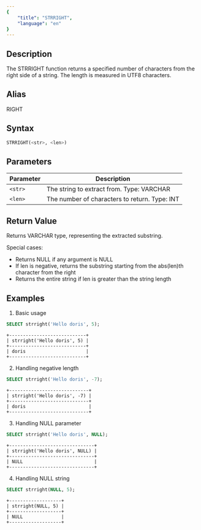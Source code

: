 ```yaml
---
{
    "title": "STRRIGHT",
    "language": "en"
}
---
```


## Description

The STRRIGHT function returns a specified number of characters from the right side of a string. The length is measured in UTF8 characters.

## Alias

RIGHT

## Syntax

```sql
STRRIGHT(<str>, <len>)
```

## Parameters
| Parameter | Description                                   |
| --------- | --------------------------------------------- |
| `<str>` | The string to extract from. Type: VARCHAR     |
| `<len>` | The number of characters to return. Type: INT |

## Return Value

Returns VARCHAR type, representing the extracted substring.

Special cases:
- Returns NULL if any argument is NULL
- If len is negative, returns the substring starting from the abs(len)th character from the right
- Returns the entire string if len is greater than the string length

## Examples

1. Basic usage
```sql
SELECT strright('Hello doris', 5);
```
```text
+----------------------------+
| strright('Hello doris', 5) |
+----------------------------+
| doris                      |
+----------------------------+
```

2. Handling negative length
```sql
SELECT strright('Hello doris', -7);
```
```text
+-----------------------------+
| strright('Hello doris', -7) |
+-----------------------------+
| doris                       |
+-----------------------------+
```

3. Handling NULL parameter
```sql
SELECT strright('Hello doris', NULL);
```
```text
+-------------------------------+
| strright('Hello doris', NULL) |
+-------------------------------+
| NULL                          |
+-------------------------------+
```

4. Handling NULL string
```sql
SELECT strright(NULL, 5);
```
```text
+-------------------+
| strright(NULL, 5) |
+-------------------+
| NULL              |
+-------------------+
```